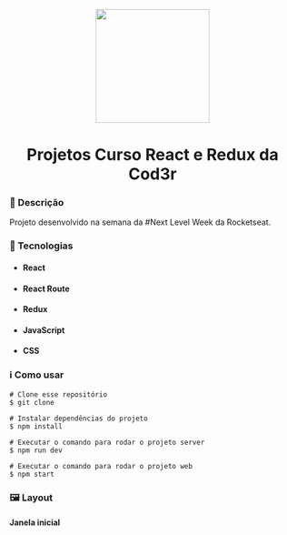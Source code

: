 <p align='center'><img width='200' src="https://miro.medium.com/max/800/1*HBoFpeOTCuIDQMKsSpYN7A.png"></p>
<h1 align='center'>Projetos Curso React e Redux da Cod3r</h1>

<h3>🔖 Descrição</h3>
<p>Projeto desenvolvido na semana da #Next Level Week da Rocketseat.</p>

<h3>🚀 Tecnologias</h3>
<ul>
    <li><h4>React</h4></li>
    <li><h4>React Route</h4></li>
    <li><h4>Redux</h4></li>
    <li><h4>JavaScript</h4></li>
    <li><h4>CSS</h4></li>
</ul>

<h3>ℹ️ Como usar</h3>

    # Clone esse repositório
    $ git clone 
    
    # Instalar dependências do projeto
    $ npm install
    
    # Executar o comando para rodar o projeto server
    $ npm run dev
    
    # Executar o comando para rodar o projeto web
    $ npm start

<h3>🖼 Layout</h3>
<h4>Janela inicial</h4>
<img src="">
<br/>
